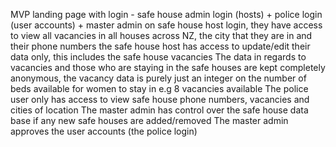  MVP
landing page with login - safe house admin login (hosts) + police login (user accounts) + master admin
on safe house host login, they have access to view all vacancies in all houses across NZ, the city that they are in and their phone numbers
the safe house host has access to update/edit their data only, this includes the safe house vacancies
The data in regards to vacancies and those who are staying in the safe houses are kept completely anonymous, the vacancy data is purely just an integer on the number of beds available for women to stay in e.g 8 vacancies available
The police user only has access to view safe house phone numbers, vacancies and cities of location
The master admin has control over the safe house data base if any new safe houses are added/removed
The master admin approves the user accounts (the police login)
